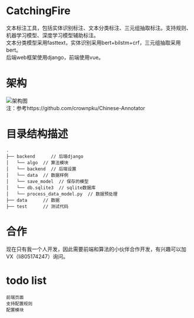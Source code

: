 # CatchingFire
文本标注工具，包括实体识别标注、文本分类标注、三元组抽取标注。支持规则、机器学习模型、深度学习模型辅助标注。<br>
文本分类模型采用fasttext，实体识别采用bert+bilstm+crf，三元组抽取采用bert。<br>
后端web框架使用django，前端使用vue。

# 架构
![架构图](https://raw.githubusercontent.com/deepwel/Chinese-Annotator/master/docs/images/chinese_annotator_arch.png) <br>
注：参考https://github.com/crownpku/Chinese-Annotator

# 目录结构描述
```
.
├── backend      // 后端django
│   └── algo  // 算法模块
│   └── backend  // 后端设置
│   └── data  // 数据样例
│   └── save_model  // 保存的模型
│   └── db.sqlite3  // sqlite数据库
│   └── process_data_model.py  // 数据预处理
├── data      // 数据
├── test      // 测试代码
```

# 合作
现在只有我一个人开发，因此需要前端和算法的小伙伴合作开发，有兴趣可以加VX（li805174247）询问。

# todo list
```
前端页面
支持配置规则
配置模块

```
